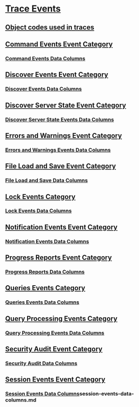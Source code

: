# [Trace Events](analysis-services-trace-events.md)

## [Object codes used in traces](analysis-services-object-type-codes-used-in-traces.md)
## [Command Events Event Category](command-events-event-category.md)
### [Command Events Data Columns](command-events-data-columns.md)
## [Discover Events Event Category](discover-events-event-category.md)
### [Discover Events Data Columns](discover-events-data-columns.md)
## [Discover Server State Event Category](discover-server-state-event-category.md)
### [Discover Server State Events Data Columns](discover-server-state-events-data-columns.md)
## [Errors and Warnings Event Category](errors-and-warnings-event-category.md)
### [Errors and Warnings Events Data Columns](errors-and-warnings-events-data-columns.md)
## [File Load and Save Event Category](file-load-and-save-event-category.md)
### [File Load and Save Data Columns](file-load-and-save-data-columns.md)
## [Lock Events Category](lock-events-category.md)
### [Lock Events Data Columns](lock-events-data-columns.md)
## [Notification Events Event Category](notification-events-event-category.md)
### [Notification Events Data Columns](notification-events-data-columns.md)
## [Progress Reports Event Category](progress-reports-event-category.md)
### [Progress Reports Data Columns](progress-reports-data-columns.md)
## [Queries Events Category](queries-events-category.md)
### [Queries Events Data Columns](queries-events-data-columns.md)
## [Query Processing Events Category](query-processing-events-category.md)
### [Query Processing Events Data Columns](query-processing-events-data-columns.md)
## [Security Audit Event Category](security-audit-event-category.md)
### [Security Audit Data Columns](security-audit-data-columns.md)
## [Session Events Event Category](session-events-event-category.md)
### [Session Events Data Columns]()session-events-data-columns.md

